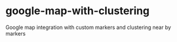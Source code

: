 # google-map-with-clustering
Google map integration with custom markers and clustering near by markers
